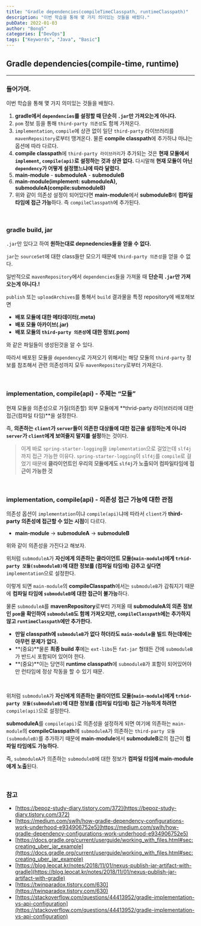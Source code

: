 ```yaml
---
title: "Gradle dependencies(compileTimeClasspath, runtimeClasspath)"
description: "이번 학습을 통해 몇 가지 의미있는 것들을 배웠다."
pubDate: 2022-01-03
author: "Bong5"
categories: ["DevOps"]
tags: ["Keywords", "Java", "Basic"]
---
```



## Gradle dependencies(compile-time, runtime)

---

### 들어가며.

이번 학습을 통해 몇 가지 의미있는 것들을 배웠다.

1. **gradle에서 `dependencies`를 설정할 때 단순히 `.jar`만 가져오는게 아니다.**
  1. `pom` 정보 등을 통해 `third-party 의존성`도 함께 가져온다.
2. `implementation`, `compile`에 상관 없이 일단 `third-party` 라이브러리를 `mavenRepository`로부터 땡겨온다. 물론 **compile classpath**에 추가하냐 마냐는 옵션에 따라 다르다.
3. **compile classpath**에 `third-party 라이브러리`가 추가되는 것은 **현재 모듈에서 `implement`, `compile(api)`로 설정하는 것과 상관 없다.**
   다시말해 **현재 모듈이 아닌 `dependency`가 어떻게 설정했느냐에 따라 달렸다.**
  1. **main-module** - **submoduleA** - **submoduleB**
  2. **main-module(implement: submoduleA), submoduleA(compile:submoduleB)**
  3. 위와 같이 의존성 설정이 되어있다면 **main-module**에서 **submoduleB**에 **컴파일 타임에 접근 가능**하다. 즉 `compileClasspath`에 추가된다.

<br>

### gradle build, jar

`.jar`만 있다고 하여 **원하는대로 depnedencies들을 얻을 수 없다.**

`jar`는 `sourceSet`에 대한 class들만 모으기 때문에 `third-party 의존성`을 얻을 수 없다.

일반적으로 `mavenRepository`에서 `dependencies`들을 가져올 때 **단순히 `.jar`만 가져오는게 아니다.!**

`publish` 또는 `uploadArchives`를 통해서 `build` 결과물을 특정 repository에 배포해보면

- **배포 모듈에 대한 메타데이터(.meta)**
- **배포 모듈 아카이브(.jar)**
- **배포 모듈의 `third-party 의존성`에 대한 정보(.pom)**

와 같은 파일들이 생성된것을 알 수 있다.

따라서 배포된 모듈을 `dependency`로 가져오기 위해서는 해당 모듈의 `third-party` 정보를 참조해서 관련 의존성까지 모두 `mavenRepository`로부터 가져온다.

<br>

### implementation, compile(api) - 주체는 “모듈”

현재 모듈을 의존성으로 가질(의존할) 외부 모듈에게 **thrid-party 라이브러리에 대한 접근(컴파일 타임)**을 설정한다.

즉, **의존하는 `client`가 `server`들이 의존한 대상들에 대한 접근을 설정하는게 아니라 `server`가 `client`에게 보여줄지 말지를 설정**하는 것이다.

> 이게 바로 `spring-starter-logging`을 `implementation`으로 걸었는데 `slf4j`까지 접근 가능한 이유다. `spring-starter-logging`이 `slf4j`를 `compile`로 걸었기 때문에 **클라이언트인 우리의 모듈에게도 `slf4j`가 노출되어 컴파일타임에 접근이 가능한 것**
>

<br>

### implementation, compile(api) - 의존성 접근 가능에 대한 관점

의존성 옵션이 `implementation`이냐 `compile(api)`냐에 따라서 `client`가 **third-party 의존성에  접근할 수 있는 시점**이 다르다.

- **main-module** → **submoduleA** → **submoduleB**

위와 같이 의존성을 가진다고 해보자.

<script src="https://gist.github.com/BongHoLee/90702dd2507d9bc8ebfaca7cd91bbd15.js"></script>

위처럼 `submoduleA`가 **자신에게 의존하는 클라이언트 모듈(`main-module`)에게 `trhid-party 모듈(submoduleB)`에 대한 정보를 (컴파일 타임에) 감추고 싶다면** `implementation`으로 설정한다.

이렇게 되면 `main-module`의 **compileClasspath**에서는 `submoduleB`가 감춰지기 때문에 **컴파일 타임에 `submoduleB`에 대한 접근이 불가능**하다.

물론 `submoduleA`를 **mavenRepository**로부터 가져올 때 **submoduleA의 의존 정보인 `pom`을 확인하여 `submoduleB`도 함께 가져오지만, `compileClasspath`에는 추가하지 않고 `runtimeClasspath`에만 추가한다.**

- **만일 classpath에 `submoduleB`가 없다 하더라도 `main-module`을 빌드 하는데에는 아무런 문제가 없다.**
- **(중요)**물론 **최종 build 후**에는 `ext-libs`든 `fat-jar` 형태든 간에 `submoduleB`가 반드시 포함되어 있어야 한다.
- **(중요)**이는 당연히 **runtime classpath**에 `submoduleB`가 포함이 되어있어야만 런타임에 정상 작동을 할 수 있기 때문.

<br>

<script src="https://gist.github.com/BongHoLee/d0e62a49b9bd95ef03beff29ed3ec6c8.js"></script>

위처럼 `submoduleA`가 **자신에게 의존하는 클라이언트 모듈(`main-module`)에게 `trhid-party 모듈(submoduleB)`에 대한 정보를 (컴파일 타임에) 접근 가능하게 하려면** `compile(api)`으로 설정한다.

**submoduleA**를 `compile(api)`로 의존성을 설정하게 되면 여기에 의존하는 `main-module`의  **compileClasspath**에 `submoduleA`가 의존하는 `third-party 모듈(submoduleB)`를 추가하기 때문에
**main-module**에서 **submoduleB**로의 접근이 **컴파일 타임에도 가능하다.**

즉, `submoduleA`가 의존하는 `submoduleB`에 대한 정보가 **컴파일 타임에 main-module에게 노출**된다.

<br>

### 참고
- [https://bepoz-study-diary.tistory.com/372](https://bepoz-study-diary.tistory.com/372)
- [https://medium.com/swlh/how-gradle-dependency-configurations-work-underhood-e934906752e5](https://medium.com/swlh/how-gradle-dependency-configurations-work-underhood-e934906752e5)
- [https://docs.gradle.org/current/userguide/working_with_files.html#sec:creating_uber_jar_example](https://docs.gradle.org/current/userguide/working_with_files.html#sec:creating_uber_jar_example)
- [https://blog.leocat.kr/notes/2018/11/01/nexus-publish-jar-artifact-with-gradle](https://blog.leocat.kr/notes/2018/11/01/nexus-publish-jar-artifact-with-gradle)
- [https://twinparadox.tistory.com/630](https://twinparadox.tistory.com/630)
- [https://stackoverflow.com/questions/44413952/gradle-implementation-vs-api-configuration](https://stackoverflow.com/questions/44413952/gradle-implementation-vs-api-configuration)